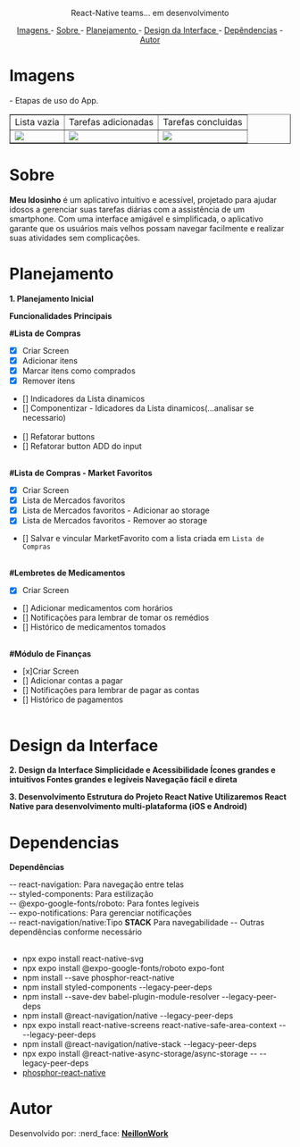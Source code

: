 <p align="center"> React-Native teams... em desenvolvimento</p>

<p align="center">
<a href="#imagens">Imagens </a> -
<a href="#sobre">Sobre </a> -
<a href="#Planejamento">Planejamento </a> -
<a href="#Design da Interface">Design da Interface </a> -
<a href="#Dependencias">Depêndencias</a> -
<a href="#autor">Autor </a>
</p>

# Imagens

<p>
- Etapas de uso do App.</br>
</p>

<table border>
    <tr>
        <td>Lista vazia</td>
        <td>Tarefas adicionadas</td>
        <td>Tarefas concluidas</td>
    </tr>
    <tr>
        <td><img src="./image/ReadmeVazia.jpg"/></td>
        <td><img src="./image/ReadmeTarefas.jpg" /></td>
        <td><img src="./image/ReadmeTarefasConcluidas.jpg" /></td>
    </tr>
</table>

# Sobre

<p>
<strong>Meu Idosinho</strong> é um aplicativo intuitivo e acessível, projetado para ajudar idosos a gerenciar suas tarefas diárias com a assistência de um smartphone. Com uma interface amigável e simplificada, o aplicativo garante que os usuários mais velhos possam navegar facilmente e realizar suas atividades sem complicações.
</p>

# Planejamento

<p><strong>1. Planejamento Inicial</strong></p>
<p><strong>Funcionalidades Principais</strong></p>

<strong>#Lista de Compras</strong></br>
- [x] Criar Screen</br>
- [x] Adicionar itens</br>
- [x] Marcar itens como comprados</br>
- [x] Remover itens</br>
- [] Indicadores da Lista dinamicos</br>
- [] Componentizar - Idicadores da Lista dinamicos(...analisar se necessario)</br></br>
- [] Refatorar buttons</br>
- [] Refatorar button ADD do input</br></br>

<strong>#Lista de Compras - Market Favoritos</strong></br>
- [x] Criar Screen</br>
- [x] Lista de Mercados favoritos</br>
- [x] Lista de Mercados favoritos - Adicionar ao storage </br>
- [x] Lista de Mercados favoritos - Remover ao storage </br>
- [] Salvar e vincular MarketFavorito com a lista criada em `Lista de Compras`</br></br>

<strong>#Lembretes de Medicamentos</strong></br>
- [x] Criar Screen</br>
- [] Adicionar medicamentos com horários</br>
- [] Notificações para lembrar de tomar os remédios</br>
- [] Histórico de medicamentos tomados</br></br>

<strong>#Módulo de Finanças</strong></br>
- [x]Criar Screen</br>
- [] Adicionar contas a pagar</br>
- [] Notificações para lembrar de pagar as contas</br>
- [] Histórico de pagamentos</br></br>

# Design da Interface

<p><strong>2. Design da Interface
Simplicidade e Acessibilidade
Ícones grandes e intuitivos
Fontes grandes e legíveis
Navegação fácil e direta</strong></p>

<p><strong>3. Desenvolvimento
Estrutura do Projeto
React Native
Utilizaremos React Native para desenvolvimento multi-plataforma (iOS e Android)</strong></p>

# Dependencias

<p><strong>Dependências</strong></p>
-- react-navigation: Para navegação entre telas</br>
-- styled-components: Para estilização</br>
-- @expo-google-fonts/roboto: Para fontes legíveis</br>
-- expo-notifications: Para gerenciar notificações</br>
-- react-navigation/native:Tipo <strong>STACK</strong> Para navegabilidade
-- Outras dependências conforme necessário</br></br>
<ul>
    <li>npx expo install react-native-svg</li>
    <li>npx expo install @expo-google-fonts/roboto expo-font</li>
    <li>npm install --save phosphor-react-native</li>
    <li>npm install styled-components --legacy-peer-deps</li>
    <li>npm install --save-dev babel-plugin-module-resolver --legacy-peer-deps</li>
    <li>npm install @react-navigation/native --legacy-peer-deps</li>
    <li>npx expo install react-native-screens react-native-safe-area-context -- --legacy-peer-deps</li>
    <li>npm install @react-navigation/native-stack --legacy-peer-deps</li>
    <li>npx expo install @react-native-async-storage/async-storage -- --legacy-peer-deps</li>
    <li><a href="https://github.com/duongdev/phosphor-react-native">phosphor-react-native</a></li>
</ul>

# Autor

<p>
Desenvolvido por: :nerd_face: <a href="https://github.com/NeillonWork"><strong> NeillonWork</strong>
</p>

